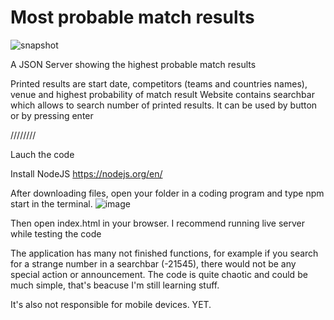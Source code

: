 ﻿# Most probable match results

![snapshot](https://user-images.githubusercontent.com/119981015/213319208-954670a7-5951-4b1a-be28-0f575134ce83.png)

A JSON Server showing the highest probable match results

Printed results are start date, competitors (teams and countries names), venue and highest probability of match result
Website contains searchbar which allows to search number of printed results. It can be used by button or by pressing enter

////////

Lauch the code

Install NodeJS     https://nodejs.org/en/

After downloading files, open your folder in a coding program and type npm start in the terminal. 
![image](https://user-images.githubusercontent.com/119981015/213332443-c7377093-ba56-4f20-ba5b-0e0faf21cac4.png)

Then open index.html in your browser. I recommend running live server while testing the code


The application has many not finished functions, for example if you search for a strange number in a searchbar (-21545), there would not be any special action or announcement. The code is quite chaotic and could be much simple, that's beacuse I'm still learning stuff.

It's also not responsible for mobile devices. YET.
